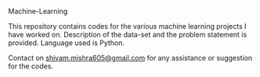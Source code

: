 Machine-Learning

This repository contains codes for the various machine learning projects I have worked on. Description of the data-set and the problem statement is provided. Language used is Python.

Contact on shivam.mishra605@gmail.com for any assistance or suggestion for the codes.
